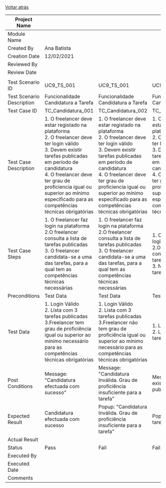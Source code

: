 [Voltar atrás](UC09_Efectuar_Candidatura.md)


| Project Name              |                                                                                                                                                                                                                                                                                                       |                                                                                                                                                                                                                                                                                                       |                                                                                                                                                                                                                                                                                                       |                                                                                                                                                                                                                                                                                                       |                                                                                                                                                                                                                                                                                                       |
| ------------------------- | ----------------------------------------------------------------------------------------------------------------------------------------------------------------------------------------------------------------------------------------------------------------------------------------------------- | ----------------------------------------------------------------------------------------------------------------------------------------------------------------------------------------------------------------------------------------------------------------------------------------------------- | ----------------------------------------------------------------------------------------------------------------------------------------------------------------------------------------------------------------------------------------------------------------------------------------------------- | ----------------------------------------------------------------------------------------------------------------------------------------------------------------------------------------------------------------------------------------------------------------------------------------------------- | ----------------------------------------------------------------------------------------------------------------------------------------------------------------------------------------------------------------------------------------------------------------------------------------------------- |
| Module Name               |                                                                                                                                                                                                                                                                                                       |                                                                                                                                                                                                                                                                                                       |                                                                                                                                                                                                                                                                                                       |                                                                                                                                                                                                                                                                                                       |                                                                                                                                                                                                                                                                                                       |
| Created By                | Ana Batista                                                                                                                                                                                                                                                                                           |                                                                                                                                                                                                                                                                                                       |                                                                                                                                                                                                                                                                                                       |                                                                                                                                                                                                                                                                                                       |                                                                                                                                                                                                                                                                                                       |
| Creation Date             | 12/02/2021                                                                                                                                                                                                                                                                                            |                                                                                                                                                                                                                                                                                                       |                                                                                                                                                                                                                                                                                                       |                                                                                                                                                                                                                                                                                                       |                                                                                                                                                                                                                                                                                                       |
| Reviewed By               |                                                                                                                                                                                                                                                                                                       |                                                                                                                                                                                                                                                                                                       |                                                                                                                                                                                                                                                                                                       |                                                                                                                                                                                                                                                                                                       |                                                                                                                                                                                                                                                                                                       |
| Review Date               |                                                                                                                                                                                                                                                                                                       |                                                                                                                                                                                                                                                                                                       |                                                                                                                                                                                                                                                                                                       |                                                                                                                                                                                                                                                                                                       |                                                                                                                                                                                                                                                                                                       |
|                           |                                                                                                                                                                                                                                                                                                       |                                                                                                                                                                                                                                                                                                       |                                                                                                                                                                                                                                                                                                       |                                                                                                                                                                                                                                                                                                       |                                                                                                                                                                                                                                                                                                       |
| Test Scenario ID          | UC9\_TS\_001                                                                                                                                                                                                                                                                                          | UC9\_TS\_001                                                                                                                                                                                                                                                                                          | UC9\_TS\_001                                                                                                                                                                                                                                                                                          | UC9\_TS\_001                                                                                                                                                                                                                                                                                          | UC9\_TS\_001                                                                                                                                                                                                                                                                                          |
| Test Scenario Description | Funcionalidade Candidatura a Tarefa                                                                                                                                                                                                                                                                   | Funcionalidade Candidatura a Tarefa                                                                                                                                                                                                                                                                   | Funcionalidade Candidatura a Tarefa                                                                                                                                                                                                                                                                   | Funcionalidade Candidatura a Tarefa                                                                                                                                                                                                                                                                   | Funcionalidade Candidatura a Tarefa                                                                                                                                                                                                                                                                   |
| Test Case ID              | TC\_Candidatura\_001                                                                                                                                                                                                                                                                                  | TC\_Candidatura\_002                                                                                                                                                                                                                                                                                  | TC\_Candidatura\_003                                                                                                                                                                                                                                                                                  | TC\_Candidatura\_004                                                                                                                                                                                                                                                                                  | TC\_Candidatura\_005                                                                                                                                                                                                                                                                                  |
| Test Case Description     | 1\. O freelancer deve estar registado na plataforma<br>2\. O freelancer deve ter login válido<br>3\. Devem existir tarefas publicadas em período de candidatura<br>4\. O freelancer deve ter grau de proficiencia igual ou superior ao mínimo especificado para as competências técnicas obrigatórias | 1\. O freelancer deve estar registado na plataforma<br>2\. O freelancer deve ter login válido<br>3\. Devem existir tarefas publicadas em período de candidatura<br>4\. O freelancer deve ter grau de proficiencia igual ou superior ao mínimo especificado para as competências técnicas obrigatórias | 1\. O freelancer deve estar registado na plataforma<br>2\. O freelancer deve ter login válido<br>3\. Devem existir tarefas publicadas em período de candidatura<br>4\. O freelancer deve ter grau de proficiencia igual ou superior ao mínimo especificado para as competências técnicas obrigatórias | 1\. O freelancer deve estar registado na plataforma<br>2\. O freelancer deve ter login válido<br>3\. Devem existir tarefas publicadas em período de candidatura<br>4\. O freelancer deve ter grau de proficiencia igual ou superior ao mínimo especificado para as competências técnicas obrigatórias | 1\. O freelancer deve estar registado na plataforma<br>2\. O freelancer deve ter login válido<br>3\. Devem existir tarefas publicadas em período de candidatura<br>4\. O freelancer deve ter grau de proficiencia igual ou superior ao mínimo especificado para as competências técnicas obrigatórias |
| Test Case Steps           | 1\. O freelancer faz login na plataforma<br>2.O freelancer consulta a lista de tarefas publicadas<br>3\. O freelancer candidata-se a uma das tarefas, para a qual tem as competências técnicas necessárias                                                                                            | 1\. O freelancer faz login na plataforma<br>2.O freelancer consulta a lista de tarefas publicadas<br>3\. O freelancer candidata-se a uma das tarefas, para a qual tem as competências técnicas necessárias                                                                                            | 1\. O freelancer faz login na plataforma<br>2.O freelancer consulta a lista de tarefas publicadas<br>3\. Não existem tarefas publicadas                                                                                                                                                               | 1\. O freelancer faz login na plataforma                                                                                                                                                                                                                                                              | 1\. O freelancer faz login na plataforma                                                                                                                                                                                                                                                              |
| Preconditions             | Test Data                                                                                                                                                                                                                                                                                             | Test Data                                                                                                                                                                                                                                                                                             | Test Data                                                                                                                                                                                                                                                                                             | Test Data                                                                                                                                                                                                                                                                                             | Test Data                                                                                                                                                                                                                                                                                             |
| Test Data                 | 1\. Login Válido<br>2\. Lista com 3 tarefas publicadas<br>3.Freelancer tem grau de proficiência igual ou superior ao mínimo necessário para as competências técnicas obrigatórias                                                                                                                     | 1\. Login Válido<br>2\. Lista com 3 tarefas publicadas<br>3.Freelancer não tem grau de proficiência igual ou superior ao mínimo necessário para as competências técnicas obrigatórias                                                                                                                 | 1\. Login Válido<br>2\. Lista com 0 tarefas publicadas<br>                                                                                                                                                                                                                                            | 1\. Login Inválido:<br>   1.1. email válido<br>   1.2. password inválida                                                                                                                                                                                                                              | 1\. Login Inválido<br>    1.1 Email inválido                                                                                                                                                                                                                                                          |
| Post Conditions           | Message: "Candidatura efectuada com sucesso"                                                                                                                                                                                                                                                          | Message: "Candidatura Inválida. Grau de proficiência insuficiente para a tarefa"                                                                                                                                                                                                                      | Message: "Não existem tarefas publicadas"                                                                                                                                                                                                                                                             | Message: "Login inválido. Passwor Incorreta!!"                                                                                                                                                                                                                                                        | Message: "Utilizador não registado na plataforma"                                                                                                                                                                                                                                                     |
| Expected Result           | Candidatura efectuada com sucesso                                                                                                                                                                                                                                                                     | Popup: "Candidatura Inválida. Grau de proficiência insuficiente para a tarefa"                                                                                                                                                                                                                        | Popup: "Não existem tarefas publicadas"                                                                                                                                                                                                                                                               | Popup: "Login inválido. Passwor Incorreta!!"                                                                                                                                                                                                                                                          | Popup: "Utilizador não registado na plataforma"                                                                                                                                                                                                                                                       |
| Actual Result             |                                                                                                                                                                                                                                                                                                       |                                                                                                                                                                                                                                                                                                       |                                                                                                                                                                                                                                                                                                       |                                                                                                                                                                                                                                                                                                       |                                                                                                                                                                                                                                                                                                       |
| Status                    | Pass                                                                                                                                                                                                                                                                                                  | Fail                                                                                                                                                                                                                                                                                                  | Fail                                                                                                                                                                                                                                                                                                  | Fail                                                                                                                                                                                                                                                                                                  | Fail                                                                                                                                                                                                                                                                                                  |
| Executed By               |                                                                                                                                                                                                                                                                                                       |                                                                                                                                                                                                                                                                                                       |                                                                                                                                                                                                                                                                                                       |                                                                                                                                                                                                                                                                                                       |                                                                                                                                                                                                                                                                                                       |
| Executed Date             |                                                                                                                                                                                                                                                                                                       |                                                                                                                                                                                                                                                                                                       |                                                                                                                                                                                                                                                                                                       |                                                                                                                                                                                                                                                                                                       |                                                                                                                                                                                                                                                                                                       |
| Comments                  |                                                                                                                                                                                                                                                                                                       |                                                                                                                                                                                                                                                                                                       |                                                                                                                                                                                                                                                                                                       |                                                                                                                                                                                                                                                                                                       |                                                                                                                                                                                                                                                                                                       |
